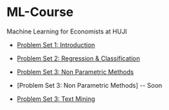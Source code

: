 # ML-Course
 Machine Learning for Economists at HUJI

* [Problem Set 1: Introduction](https://raw.githack.com/alonrashty/ML-Course/main/PS1/PS1.html)

* [Problem Set 2: Regression & Classification](https://raw.githack.com/alonrashty/ML-Course/main/PS2/PS2.html)

* [Problem Set 3: Non Parametric Methods](https://raw.githack.com/alonrashty/ML-Course/main/PS3/PS3.html)

* [Problem Set 3: Non Parametric Methods] -- Soon

* [Problem Set 3: Text Mining](https://raw.githack.com/alonrashty/ML-Course/main/PS5/PS5.html)

